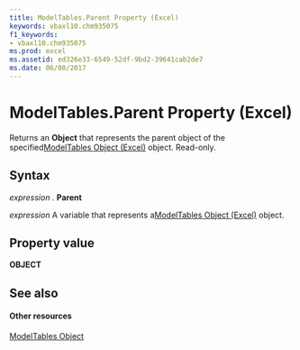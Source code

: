 ```yaml
---
title: ModelTables.Parent Property (Excel)
keywords: vbaxl10.chm935075
f1_keywords:
- vbaxl10.chm935075
ms.prod: excel
ms.assetid: ed326e33-6549-52df-9bd2-39641cab2de7
ms.date: 06/08/2017
---
```



# ModelTables.Parent Property (Excel)

Returns an  **Object** that represents the parent object of the specified[ModelTables Object (Excel)](modeltables-object-excel.md) object. Read-only.


## Syntax

 _expression_ . **Parent**

 _expression_ A variable that represents a[ModelTables Object (Excel)](modeltables-object-excel.md) object.


## Property value

 **OBJECT**


## See also


#### Other resources



[ModelTables Object](modeltables-object-excel.md)

